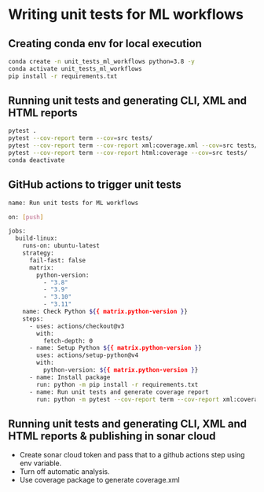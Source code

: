 # __Writing unit tests for ML workflows__


## __Creating conda env for local execution__

```bash
conda create -n unit_tests_ml_workflows python=3.8 -y
conda activate unit_tests_ml_workflows
pip install -r requirements.txt
```

## __Running unit tests and generating CLI, XML and HTML reports__

```bash
pytest .
pytest --cov-report term --cov=src tests/
pytest --cov-report term --cov-report xml:coverage.xml --cov=src tests/
pytest --cov-report term --cov-report html:coverage --cov=src tests/
conda deactivate
```

## __GitHub actions to trigger unit tests__

```bash
name: Run unit tests for ML workflows

on: [push]

jobs:
  build-linux:
    runs-on: ubuntu-latest
    strategy:
      fail-fast: false
      matrix:
        python-version:
          - "3.8"
          - "3.9"
          - "3.10"
          - "3.11"
    name: Check Python ${{ matrix.python-version }}
    steps:
      - uses: actions/checkout@v3
        with:
          fetch-depth: 0
      - name: Setup Python ${{ matrix.python-version }}
        uses: actions/setup-python@v4
        with:
          python-version: ${{ matrix.python-version }}
      - name: Install package
        run: python -m pip install -r requirements.txt
      - name: Run unit tests and generate coverage report
        run: python -m pytest --cov-report term --cov-report xml:coverage.xml --cov=src tests/
```

## Running unit tests and generating CLI, XML and HTML reports & publishing in sonar cloud

* Create sonar cloud token and pass that to a github actions step using env variable.
* Turn off automatic analysis.
* Use coverage package to generate coverage.xml
